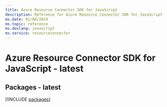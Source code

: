 ```yaml
---
title: Azure Resource Connector SDK for JavaScript
description: Reference for Azure Resource Connector SDK for JavaScript
ms.date: 02/08/2024
ms.topic: reference
ms.devlang: javascript
ms.service: resourceconnector
---
```

# Azure Resource Connector SDK for JavaScript - latest
## Packages - latest
[!INCLUDE [packages](resource-connector-index.md)]